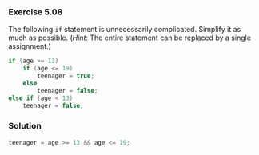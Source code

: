 ### Exercise 5.08
The following `if` statement is unnecessarily complicated. Simplify it as much
as possible. (*Hint*: The entire statement can be replaced by a single
assignment.)

```c
if (age >= 13)
    if (age <= 19)
        teenager = true;
    else
        teenager = false;
else if (age < 13)
    teenager = false;
```

### Solution

```c
teenager = age >= 13 && age <= 19;
```
